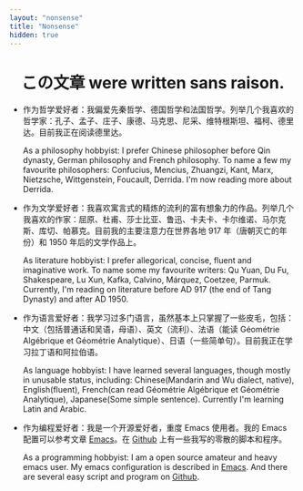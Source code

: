 ```yaml
---
layout: "nonsense"
title: "Nonsense"
hidden: true
---
```

<h1 style="text-align: center;">この文章 were written sans raison.</h1>

- 作为哲学爱好者：我偏爱先秦哲学、德国哲学和法国哲学。列举几个我喜欢的哲学家：孔子、孟子、庄子、康德、马克思、尼采、维特根斯坦、福柯、德里达。目前我正在阅读德里达。

    As a philosophy hobbyist: I prefer Chinese philosopher before Qin dynasty, German philosophy and French philosophy. To name a few my favourite philosophers: Confucius, Mencius, Zhuangzi, Kant, Marx, Nietzsche, Wittgenstein, Foucault, Derrida. I'm now reading more about Derrida.
- 作为文学爱好者：我喜欢寓言式的精炼的流利的富有想象力的作品。列举几个我喜欢的作家：屈原、杜甫、莎士比亚、鲁迅、卡夫卡、卡尔维诺、马尔克斯、库切、帕慕克。目前我的主要注意力在世界各地 917 年（唐朝灭亡的年份）和 1950 年后的文学作品上。

    As literature hobbyist: I prefer allegorical, concise, fluent and imaginative work. To name some my favourite writers: Qu Yuan, Du Fu, Shakespeare, Lu Xun, Kafka, Calvino, Márquez, Coetzee, Parmuk. Currently, I'm reading on literature before AD 917 (the end of Tang Dynasty) and after AD 1950.
- 作为语言爱好者：我学习过多门语言，虽然基本上只掌握了一些皮毛，包括：中文（包括普通话和吴语，母语）、英文（流利）、法语（能读 Géométrie Algébrique et Géométrie Analytique）、日语（一些简单句）。目前我正在学习拉丁语和阿拉伯语。

    As language hobbyist: I have learned several languages, though mostly in unusable status, including: Chinese(Mandarin and Wu dialect, native), English(fluent), French(can read Géométrie Algébrique et Géométrie Analytique), Japanese(Some simple sentence). Currently I'm learning Latin and Arabic.
- 作为编程爱好者：我是一个开源爱好者，重度 Emacs 使用者。我的 Emacs 配置可以参考文章 [Emacs](./post/emacs_configuration)。在 [Github](https://github.com/zenith-john/) 上有一些我写的零散的脚本和程序。

    As a programming hobbyist: I am a open source amateur and heavy emacs user. My emacs configuration is described in [Emacs](./post/emacs_configuration). And there are several easy script and program on [Github](https://github.com/zenith-john/).
